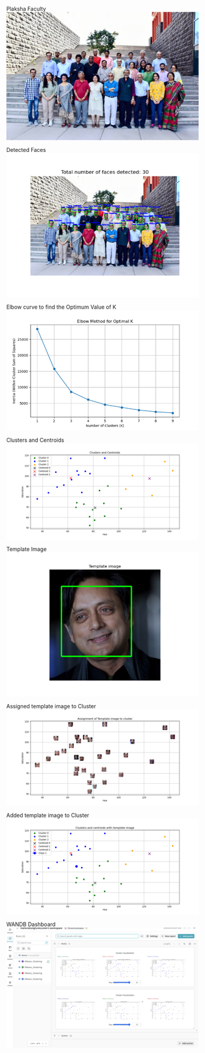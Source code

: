 Plaksha Faculty 
![](Plaksha_Faculty.jpg)

Detected Faces
![](detected_faces_img.png)

Elbow curve to find the Optimum Value of K
![](Elbow_Plot.png)

Clusters and Centroids
![](clusters_and_centroids.png)

Template Image
![](template_image.png)

Assigned template image to Cluster
![](Assignment_of_Template_image_to_cluster.png)

Added template image to Cluster
![](Added_Template_Image_to_Cluster.png)

WANDB Dashboard
![](wandb.png)

